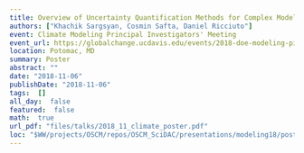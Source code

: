 ```yaml
---
title: Overview of Uncertainty Quantification Methods for Complex Models
authors: ["Khachik Sargsyan, Cosmin Safta, Daniel Ricciuto"]
event: Climate Modeling Principal Investigators' Meeting
event_url: https://globalchange.ucdavis.edu/events/2018-doe-modeling-pi-meeting
location: Potomac, MD
summary: Poster
abstract: ""
date: "2018-11-06"
publishDate: "2018-11-06"
tags:  []
all_day:  false
featured:  false
math:  true
url_pdf: "files/talks/2018_11_climate_poster.pdf"
loc: "$WW/projects/OSCM/repos/OSCM_SciDAC/presentations/modeling18/poster"
---
```

